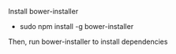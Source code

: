
Install bower-installer
- sudo npm install -g bower-installer

Then, run bower-installer to install dependencies